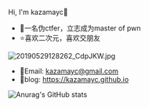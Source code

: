 





Hi, I'm kazamayc👋

* 🌿一名伪ctfer，立志成为master of pwn
* ⭐️喜欢二次元，喜欢交朋友

![20190529128262_CdpJKW.jpg](https://i.loli.net/2021/08/17/89QRwO74fY2TsdB.jpg)

* 🌈Email: kazamayc@gmail.com
* 🎈blog: https://kazamayc.github.io

![Anurag's GitHub stats](https://github-readme-stats.vercel.app/api?username=kazamayc&show_icons=true&theme=dracula)

